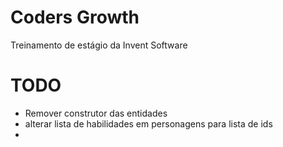 # Coders Growth

Treinamento de estágio da Invent Software


# TODO
- Remover construtor das entidades
- alterar lista de habilidades em personagens para lista de ids
- 
